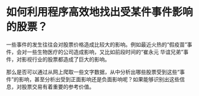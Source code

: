 # 如何利用程序高效地找出受某件事件影响的股票？

一些事件的发生往往会对股票价格造成比较大的影响。例如最近火热的“假疫苗”事件，会对一些生物医疗的公司造成影响，又比如前段时间的“崔永元 华谊兄弟”事件，对影视行业的股票都造成了巨大的影响。

那么是否可以通过从网上爬取一些文字数据，从中分析出哪些股票受到这些“事件”的影响，甚至分析出受到正面影响还是负面影响呢？如果能够识别出这些信息，对股票交易有着重要的参考价值。